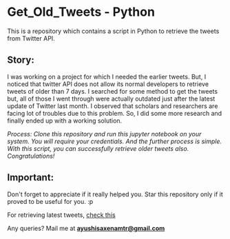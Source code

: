# Get_Old_Tweets - Python
This is a repository which contains a script in Python to retrieve the tweets from Twitter API.

## Story: 
I was working on a project for which I needed the earlier tweets. But, I noticed that twitter API does not allow its normal developers to retrieve tweets of older than 7 days. I searched for some method to get the tweets but, all of those I went through were actually outdated just after the latest update of Twitter last month. I observed that scholars and researchers are facing lot of troubles due to this problem. So, I did some more research and finally ended up with a working solution. 

*Process: Clone this repository and run this jupyter notebook on your system. 
You will require your credentials. And the further process is simple. With this script, you can successfully retrieve older tweets also. Congratulations!*

## Important:
Don't forget to appreciate if it really helped you. Star this repository only if it proved to be useful for you. :p

For retrieving latest tweets, [check this](https://github.com/AyushiiSaxena/Tweet-retrieval-for-Sentiment-Analysis)

Any queries? Mail me at **ayushisaxenamtr@gmail.com**

